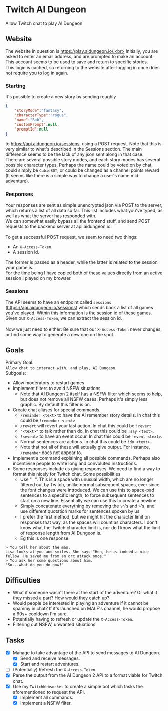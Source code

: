 
# Twitch AI Dungeon 

Allow Twitch chat to play AI Dungeon

## Website

The website in question is https://play.aidungeon.io/.<br>
Initially, you are asked to enter an email address, and are prompted to make an account. This account seems to be used to save and return to specific stories.<br>
This login is cached, so returning to the website after logging in once does not require you to log in again.<br>

### Starting
It's possible to create a new story by sending roughly<br>
```json
{
    "storyMode":"fantasy",
    "characterType":"rogue",
    "name":"Bob",
    "customPrompt":null,
    "promptId":null
}
```

to https://api.aidungeon.io/sessions, using a POST request. Note that this is very similar to what's described in the Sessions section. The main difference seems to be the lack of any json sent along in that case.<br>
There are several possible story modes, and each story modes has several possible character types. Perhaps the name could be voted on by chat, could simply be `CubieB0T`, or could be changed as a channel points reward (It seems like there is a simple way to change a user's name mid-adventure).

### Responses
Your responses are sent as simple unencrypted json via POST to the server, which returns a list of all data so far. This list includes what you've typed, as well as what the server has responded with.<br>
We can somewhat easily bypass all the frontend stuff, and send POST requests to the backend server at api.aidungeon.io.<br>
<br>
To get a successful POST request, we seem to need two things:
* An `X-Access-Token`.
* A session id.

The former is passed as a header, while the latter is related to the session your game is.<br>
For the time being I have copied both of these values directly from an active session I played on my browser.<br>

### Sessions
The API seems to have an endpoint called `sessions` (https://api.aidungeon.io/sessions) which sends back a list of all games you've played. Within this information is the session id of these games. <br>
Given our `X-Access-Token`, we can extract the session id.<br>
<br>
Now we just need to either: Be sure that our `X-Access-Token` never changes, or find some way to generate a new one on the spot.

## Goals
Primary Goal:<br>
`Allow chat to interact with, and play, AI Dungeon`.<br>
Subgoals: 
* Allow moderators to restart games
* Implement filters to avoid NSFW situations
  * Note that AI Dungeon 2 itself has a NSFW filter which seems to help, but does not remove all NSFW cases. Perhaps it's simply less graphic. By default this filter is on.
* Create chat aliases for special commands. 
  * `/reminder <text>` to have the AI remember story details. In chat this could be `!remember <text>`.
  * `/revert` will revert your last action. In chat this could be `!revert`.
  * `"<text>"` to talk rather than do. In chat this could be `!say <text>`.
  * `!<event>` to have an event occur. In chat this could be `!event <text>`.
  * Normal sentences are actions. In chat this could be `!do <text>`.
  * Note that not all of these will actually give output. For instance, `/remember` does not appear to.
* Implement a command explaining all possible commands. Perhaps also incentivise people to write long and convoluted instructions.
* Some responses include us giving responses. We need to find a way to format this nicely for Twitch chat. Some possibilities
  * Use "⠀". This is a space with unusual width, which are no longer filtered out by Twitch, unlike normal subsequent spaces, ever since the font changes were introduced. We can use this to space-pad sentences to a specific length, to force subsequent sentences to start on a new line. Essentially we can use this to create a newline.
  * Simply concatenate everything by removing the `\n`'s and `>`'s, and use different quotation marks for sentences spoken by us.
  * I prefer the first method, but we might hit the character limit on responses that way, as the spaces will count as characters. I don't know what the Twitch character limit is, nor do I know what the limit of response length from AI Dungeon is.
  * Eg this is one response:
```
> You tell her about the man.
Lisa looks at you and smiles. She says "Heh, he is indeed a nice fellow. He saved me from an orc attack once."
> You ask her some questions about him.
"So...what do you do now?"
```

## Difficulties
* What if someone wasn't there at the start of the adventure? Or what if they missed a part? How would they catch up? 
* Would people be interested in playing an adventure if it cannot be spammy in chat? If it's launched on MALF's channel, he would propose a 60s+ cooldown I'm sure. 
* Potentially having to refresh or update the `X-Access-Token`. 
* Filtering out NSFW, unwanted situations.

## Tasks

- [x] Manage to take advantage of the API to send messages to AI Dungeon.
  - [x] Send and receive messages.
  - [x] Start and restart adventures.
- [ ] (Potentially) Refresh the `X-Access-Token`.
- [x] Parse the output from the AI Dungeon 2 API to a format viable for Twitch chat.
- [x] Use my `TwitchWebsocket` to create a simple bot which tasks the aforementioned to request the API.
  - [x] Implement all commands.
  - [x] Implement a NSFW filter.
